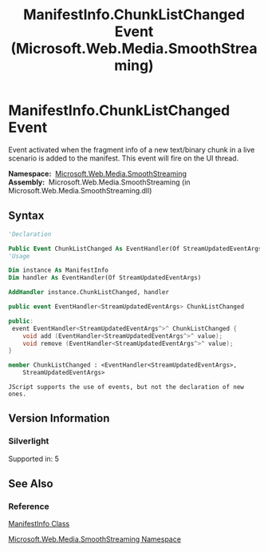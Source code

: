 ﻿---
title: ManifestInfo.ChunkListChanged Event (Microsoft.Web.Media.SmoothStreaming)
TOCTitle: ChunkListChanged Event
ms:assetid: E:Microsoft.Web.Media.SmoothStreaming.ManifestInfo.ChunkListChanged
ms:mtpsurl: https://msdn.microsoft.com/en-us/library/microsoft.web.media.smoothstreaming.manifestinfo.chunklistchanged(v=VS.95)
ms:contentKeyID: 46307508
ms.date: 05/31/2012
mtps_version: v=VS.95
f1_keywords:
- Microsoft.Web.Media.SmoothStreaming.ManifestInfo.ChunkListChanged
dev_langs:
- csharp
- jscript
- vb
- FSharp
- cpp
api_location:
- Microsoft.Web.Media.SmoothStreaming.dll
api_name:
- Microsoft.Web.Media.SmoothStreaming.ManifestInfo.add_ChunkListChanged
- Microsoft.Web.Media.SmoothStreaming.ManifestInfo.ChunkListChanged
- Microsoft.Web.Media.SmoothStreaming.ManifestInfo.remove_ChunkListChanged
api_type:
- Managed
topic_type:
- apiref
- kbSyntax
product_family_name: VS
ROBOTS: INDEX,FOLLOW
---

# ManifestInfo.ChunkListChanged Event

Event activated when the fragment info of a new text/binary chunk in a live scenario is added to the manifest. This event will fire on the UI thread.

**Namespace:**  [Microsoft.Web.Media.SmoothStreaming](microsoft-web-media-smoothstreaming-namespace_1.md)  
**Assembly:**  Microsoft.Web.Media.SmoothStreaming (in Microsoft.Web.Media.SmoothStreaming.dll)

## Syntax

```vb
'Declaration

Public Event ChunkListChanged As EventHandler(Of StreamUpdatedEventArgs)
'Usage

Dim instance As ManifestInfo
Dim handler As EventHandler(Of StreamUpdatedEventArgs)

AddHandler instance.ChunkListChanged, handler
```

```csharp
public event EventHandler<StreamUpdatedEventArgs> ChunkListChanged
```

```cpp
public:
 event EventHandler<StreamUpdatedEventArgs^>^ ChunkListChanged {
    void add (EventHandler<StreamUpdatedEventArgs^>^ value);
    void remove (EventHandler<StreamUpdatedEventArgs^>^ value);
}
```

``` fsharp
member ChunkListChanged : <EventHandler<StreamUpdatedEventArgs>,
    StreamUpdatedEventArgs>
```

```jscript
JScript supports the use of events, but not the declaration of new ones.
```

## Version Information

### Silverlight

Supported in: 5  

## See Also

### Reference

[ManifestInfo Class](manifestinfo-class-microsoft-web-media-smoothstreaming_1.md)

[Microsoft.Web.Media.SmoothStreaming Namespace](microsoft-web-media-smoothstreaming-namespace_1.md)

